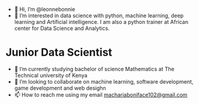 - 👋 Hi, I’m @leonnebonnie
- 👀 I’m interested in data science with python, machine learning, deep learning and Artificial intelligence.
I am also a python trainer at African center for Data Science and Analytics.
# Junior Data Scientist
- 🌱 I’m currently studying bachelor of science Mathematics at The Technical university of Kenya
- 💞️ I’m looking to collaborate on machine learning, software development, game development and web desighn
- 📫 How to reach me using my email machariaboniface102@gmail.com

<!---
leonnebonnie/leonnebonnie is a ✨ special ✨ repository because its `README.md` (this file) appears on your GitHub profile.
You can click the Preview link to take a look at your changes.
--->
